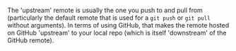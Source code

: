 The 'upstream' remote is usually the one you push to and pull from (particularly the default remote that is used for a ```git push``` or ```git pull``` without arguments). In terms of using GitHub, that makes the remote hosted on GitHub 'upstream' to your local repo (which is itself 'downstream' of the GitHub remote).